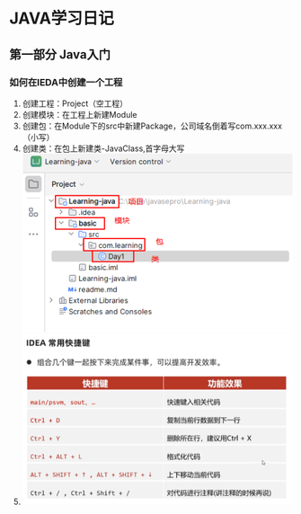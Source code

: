 # JAVA学习日记
## 第一部分 Java入门
### 如何在IEDA中创建一个工程
1. 创建工程：Project（空工程）
2. 创建模块：在工程上新建Module
3. 创建包：在Module下的src中新建Package，公司域名倒着写com.xxx.xxx（小写）
4. 创建类：在包上新建类-JavaClass,首字母大写  
![img.png](img.png)
5.    ![img_1.png](img_1.png)